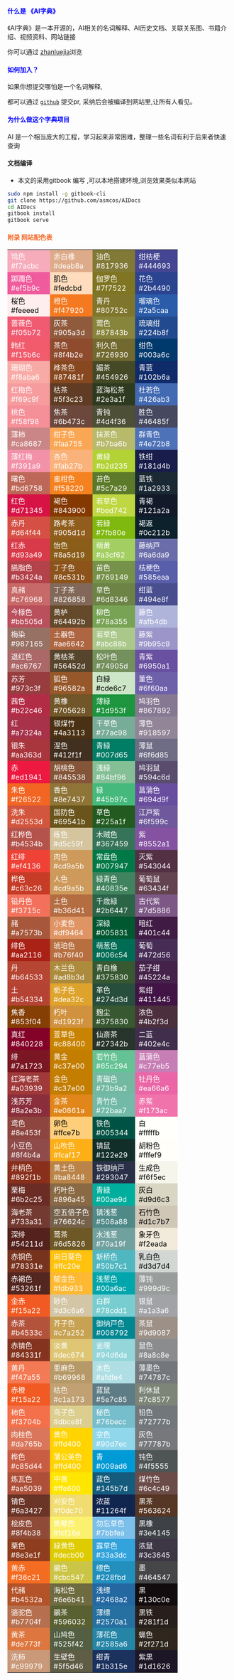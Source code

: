 #### <font color="blue">什么是 《AI字典》</font>
《AI字典》是一本开源的，AI相关的名词解释、AI历史文档、关联关系图、书籍介绍、视频资料、网站链接

你可以通过 [zhanluejia](http://www.zhanluejia.net.cn/ai/)浏览

#### <font color="blue"> 如何加入？</font>
如果你想提交哪怕是一个名词解释,

都可以通过 [`github`](https://github.com/asmcos/AIDocs) 提交pr, 采纳后会被编译到网站里,让所有人看见。

#### <font color="blue">为什么做这个字典项目 </font>
AI 是一个相当庞大的工程，学习起来非常困难，整理一些名词有利于后来者快速查询

#### 文档编译

* 本文的采用gitbook 编写 ,可以本地搭建环境,浏览效果类似本网站
```bash
sudo npm install -g gitbook-cli
git clone https://github.com/asmcos/AIDocs
cd AIDocs
gitbook install
gitbook serve
```





####  <font color="#f26522">附录 网站配色表</font>
<center>
<table class="tableborder" cellspacing="0" cellpadding="5" width="990px" border="0">
  <tbody>
  <tr>
    <td class="tdborder" width="25%" bgcolor="#f7acbc"><font color="#ffffff">鸨色<br>#f7acbc</font></td>
    <td class="tdborder" width="25%" bgcolor="#deab8a"><font color="#ffffff">赤白橡<br>#deab8a</font></td>
    <td class="tdborder" width="25%" bgcolor="#817936"><font color="#ffffff">油色<br>#817936</font></td>
    <td class="tdborder" width="25%" bgcolor="#444693"><font color="#ffffff">绀桔梗<br>#444693</font></td></tr>
  <tr>
    <td class="tdborder" bgcolor="#ef5b9c"><font color="#ffffff">踯躅色<br>#ef5b9c</font></td>
    <td class="tdborder" bgcolor="#fedcbd"><font color="#000000">肌色<br>#fedcbd</font></td>
    <td class="tdborder" bgcolor="#7f7522"><font color="#ffffff">伽罗色<br>#7f7522</font></td>
    <td class="tdborder" bgcolor="#2b4490"><font color="#ffffff">花色<br>#2b4490</font></td></tr>
  <tr>
    <td class="tdborder" bgcolor="#feeeed"><font color="#000000">桜色<br>#feeeed</font></td>
    <td class="tdborder" bgcolor="#f47920"><font color="#ffffff">橙色<br>#f47920</font></td>
    <td class="tdborder" bgcolor="#80752c"><font color="#ffffff">青丹<br>#80752c</font></td>
    <td class="tdborder" bgcolor="#2a5caa"><font color="#ffffff">瑠璃色<br>#2a5caa</font></td></tr>
  <tr>
    <td class="tdborder" bgcolor="#f05b72"><font color="#ffffff">蔷薇色<br>#f05b72</font></td>
    <td class="tdborder" bgcolor="#905a3d"><font color="#ffffff">灰茶<br>#905a3d</font></td>
    <td class="tdborder" bgcolor="#87843b"><font color="#ffffff">莺色<br>#87843b</font></td>
    <td class="tdborder" bgcolor="#224b8f"><font color="#ffffff">琉璃绀<br>#224b8f</font></td></tr>
  <tr>
    <td class="tdborder" bgcolor="#f15b6c"><font color="#ffffff">韩红<br>#f15b6c</font></td>
    <td class="tdborder" bgcolor="#8f4b2e"><font color="#ffffff">茶色<br>#8f4b2e</font></td>
    <td class="tdborder" bgcolor="#726930"><font color="#ffffff">利久色<br>#726930</font></td>
    <td class="tdborder" bgcolor="#003a6c"><font color="#ffffff">绀色<br>#003a6c</font></td></tr>
  <tr>
    <td class="tdborder" bgcolor="#f8aba6"><font color="#ffffff">珊瑚色<br>#f8aba6</font></td>
    <td class="tdborder" bgcolor="#87481f"><font color="#ffffff">桦茶色<br>#87481f</font></td>
    <td class="tdborder" bgcolor="#454926"><font color="#ffffff">媚茶<br>#454926</font></td>
    <td class="tdborder" bgcolor="#102b6a"><font color="#ffffff">青蓝<br>#102b6a</font></td></tr>
  <tr>
    <td class="tdborder" bgcolor="#f69c9f"><font color="#ffffff">红梅色<br>#f69c9f</font></td>
    <td class="tdborder" bgcolor="#5f3c23"><font color="#ffffff">枯茶<br>#5f3c23</font></td>
    <td class="tdborder" bgcolor="#2e3a1f"><font color="#ffffff">蓝海松茶<br>#2e3a1f</font></td>
    <td class="tdborder" bgcolor="#426ab3"><font color="#ffffff">杜若色<br>#426ab3</font></td></tr>
  <tr>
    <td class="tdborder" bgcolor="#f58f98"><font color="#ffffff">桃色<br>#f58f98</font></td>
    <td class="tdborder" bgcolor="#6b473c"><font color="#ffffff">焦茶<br>#6b473c</font></td>
    <td class="tdborder" bgcolor="#4d4f36"><font color="#ffffff">青钝<br>#4d4f36</font></td>
    <td class="tdborder" bgcolor="#46485f"><font color="#ffffff">胜色<br>#46485f</font></td></tr>
  <tr>
    <td class="tdborder" bgcolor="#ca8687"><font color="#ffffff">薄柿<br>#ca8687</font></td>
    <td class="tdborder" bgcolor="#faa755"><font color="#ffffff">柑子色<br>#faa755</font></td>
    <td class="tdborder" bgcolor="#b7ba6b"><font color="#ffffff">抹茶色<br>#b7ba6b</font></td>
    <td class="tdborder" bgcolor="#4e72b8"><font color="#ffffff">群青色<br>#4e72b8</font></td></tr>
  <tr>
    <td class="tdborder" bgcolor="#f391a9"><font color="#ffffff">薄红梅<br>#f391a9</font></td>
    <td class="tdborder" bgcolor="#fab27b"><font color="#ffffff">杏色<br>#fab27b</font></td>
    <td class="tdborder" bgcolor="#b2d235"><font color="#ffffff">黄緑<br>#b2d235</font></td>
    <td class="tdborder" bgcolor="#181d4b"><font color="#ffffff">铁绀<br>#181d4b</font></td></tr>
  <tr>
    <td class="tdborder" bgcolor="#bd6758"><font color="#ffffff">曙色<br>#bd6758</font></td>
    <td class="tdborder" bgcolor="#f58220"><font color="#ffffff">蜜柑色<br>#f58220</font></td>
    <td class="tdborder" bgcolor="#5c7a29"><font color="#ffffff">苔色<br>#5c7a29</font></td>
    <td class="tdborder" bgcolor="#1a2933"><font color="#ffffff">蓝铁<br>#1a2933</font></td></tr>
  <tr>
    <td class="tdborder" bgcolor="#d71345"><font color="#ffffff">红色<br>#d71345</font></td>
    <td class="tdborder" bgcolor="#843900"><font color="#ffffff">褐色<br>#843900</font></td>
    <td class="tdborder" bgcolor="#bed742"><font color="#ffffff">若草色<br>#bed742</font></td>
    <td class="tdborder" bgcolor="#121a2a"><font color="#ffffff">青褐<br>#121a2a</font></td></tr>
  <tr>
    <td class="tdborder" bgcolor="#d64f44"><font color="#ffffff">赤丹<br>#d64f44</font></td>
    <td class="tdborder" bgcolor="#905d1d"><font color="#ffffff">路考茶<br>#905d1d</font></td>
    <td class="tdborder" bgcolor="#7fb80e"><font color="#ffffff">若緑<br>#7fb80e</font></td>
    <td class="tdborder" bgcolor="#0c212b"><font color="#ffffff">褐返<br>#0c212b</font></td></tr>
  <tr>
    <td class="tdborder" bgcolor="#d93a49"><font color="#ffffff">红赤<br>#d93a49</font></td>
    <td class="tdborder" bgcolor="#8a5d19"><font color="#ffffff">饴色<br>#8a5d19</font></td>
    <td class="tdborder" bgcolor="#a3cf62"><font color="#ffffff">萌黄<br>#a3cf62</font></td>
    <td class="tdborder" bgcolor="#6a6da9"><font color="#ffffff">藤纳戸<br>#6a6da9</font></td></tr>
  <tr>
    <td class="tdborder" bgcolor="#b3424a"><font color="#ffffff">臙脂色<br>#b3424a</font></td>
    <td class="tdborder" bgcolor="#8c531b"><font color="#ffffff">丁子色<br>#8c531b</font></td>
    <td class="tdborder" bgcolor="#769149"><font color="#ffffff">苗色<br>#769149</font></td>
    <td class="tdborder" bgcolor="#585eaa"><font color="#ffffff">桔梗色<br>#585eaa</font></td></tr>
  <tr>
    <td class="tdborder" bgcolor="#c76968"><font color="#ffffff">真赭<br>#c76968</font></td>
    <td class="tdborder" bgcolor="#826858"><font color="#ffffff">丁子茶<br>#826858</font></td>
    <td class="tdborder" bgcolor="#6d8346"><font color="#ffffff">草色<br>#6d8346</font></td>
    <td class="tdborder" bgcolor="#494e8f"><font color="#ffffff">绀蓝<br>#494e8f</font></td></tr>
  <tr>
    <td class="tdborder" bgcolor="#bb505d"><font color="#ffffff">今様色<br>#bb505d</font></td>
    <td class="tdborder" bgcolor="#64492b"><font color="#ffffff">黄栌<br>#64492b</font></td>
    <td class="tdborder" bgcolor="#78a355"><font color="#ffffff">柳色<br>#78a355</font></td>
    <td class="tdborder" bgcolor="#afb4db"><font color="#ffffff">藤色<br>#afb4db</font></td></tr>
  <tr>
    <td class="tdborder" bgcolor="#987165"><font color="#ffffff">梅染<br>#987165</font></td>
    <td class="tdborder" bgcolor="#ae6642"><font color="#ffffff">土器色<br>#ae6642</font></td>
    <td class="tdborder" bgcolor="#abc88b"><font color="#ffffff">若草色<br>#abc88b</font></td>
    <td class="tdborder" bgcolor="#9b95c9"><font color="#ffffff">藤紫<br>#9b95c9</font></td></tr>
  <tr>
    <td class="tdborder" bgcolor="#ac6767"><font color="#ffffff">退红色<br>#ac6767</font></td>
    <td class="tdborder" bgcolor="#56452d"><font color="#ffffff">黄枯茶<br>#56452d</font></td>
    <td class="tdborder" bgcolor="#74905d"><font color="#ffffff">松叶色<br>#74905d</font></td>
    <td class="tdborder" bgcolor="#6950a1"><font color="#ffffff">青紫<br>#6950a1</font></td></tr>
  <tr>
    <td class="tdborder" bgcolor="#973c3f"><font color="#ffffff">苏芳<br>#973c3f</font></td>
    <td class="tdborder" bgcolor="#96582a"><font color="#ffffff">狐色<br>#96582a</font></td>
    <td class="tdborder" bgcolor="#cde6c7"><font color="#000000">白緑<br>#cde6c7</font></td>
    <td class="tdborder" bgcolor="#6f60aa"><font color="#ffffff">菫色<br>#6f60aa</font></td></tr>
  <tr>
    <td class="tdborder" bgcolor="#b22c46"><font color="#ffffff">茜色<br>#b22c46</font></td>
    <td class="tdborder" bgcolor="#705628"><font color="#ffffff">黄橡<br>#705628</font></td>
    <td class="tdborder" bgcolor="#1d953f"><font color="#ffffff">薄緑<br>#1d953f</font></td>
    <td class="tdborder" bgcolor="#867892"><font color="#ffffff">鸠羽色<br>#867892</font></td></tr>
  <tr>
    <td class="tdborder" bgcolor="#a7324a"><font color="#ffffff">红<br>#a7324a</font></td>
    <td class="tdborder" bgcolor="#4a3113"><font color="#ffffff">银煤竹<br>#4a3113</font></td>
    <td class="tdborder" bgcolor="#77ac98"><font color="#ffffff">千草色<br>#77ac98</font></td>
    <td class="tdborder" bgcolor="#918597"><font color="#ffffff">薄色<br>#918597</font></td></tr>
  <tr>
    <td class="tdborder" bgcolor="#aa363d"><font color="#ffffff">银朱<br>#aa363d</font></td>
    <td class="tdborder" bgcolor="#412f1f"><font color="#ffffff">涅色<br>#412f1f</font></td>
    <td class="tdborder" bgcolor="#007d65"><font color="#ffffff">青緑<br>#007d65</font></td>
    <td class="tdborder" bgcolor="#6f6d85"><font color="#ffffff">薄鼠<br>#6f6d85</font></td></tr>
  <tr>
    <td class="tdborder" bgcolor="#ed1941"><font color="#ffffff">赤<br>#ed1941</font></td>
    <td class="tdborder" bgcolor="#845538"><font color="#ffffff">胡桃色<br>#845538</font></td>
    <td class="tdborder" bgcolor="#84bf96"><font color="#ffffff">浅緑<br>#84bf96</font></td>
    <td class="tdborder" bgcolor="#594c6d"><font color="#ffffff">鸠羽鼠<br>#594c6d</font></td></tr>
  <tr>
    <td class="tdborder" bgcolor="#f26522"><font color="#ffffff">朱色<br>#f26522</font></td>
    <td class="tdborder" bgcolor="#8e7437"><font color="#ffffff">香色<br>#8e7437</font></td>
    <td class="tdborder" bgcolor="#45b97c"><font color="#ffffff">緑<br>#45b97c</font></td>
    <td class="tdborder" bgcolor="#694d9f"><font color="#ffffff">菖蒲色<br>#694d9f</font></td></tr>
  <tr>
    <td class="tdborder" bgcolor="#d2553d"><font color="#ffffff">洗朱<br>#d2553d</font></td>
    <td class="tdborder" bgcolor="#69541b"><font color="#ffffff">国防色<br>#69541b</font></td>
    <td class="tdborder" bgcolor="#225a1f"><font color="#ffffff">草色<br>#225a1f</font></td>
    <td class="tdborder" bgcolor="#6f599c"><font color="#ffffff">江戸紫<br>#6f599c</font></td></tr>
  <tr>
    <td class="tdborder" bgcolor="#b4534b"><font color="#ffffff">红桦色<br>#b4534b</font></td>
    <td class="tdborder" bgcolor="#d5c59f"><font color="#ffffff">练色<br>#d5c59f</font></td>
    <td class="tdborder" bgcolor="#367459"><font color="#ffffff">木贼色<br>#367459</font></td>
    <td class="tdborder" bgcolor="#8552a1"><font color="#ffffff">紫<br>#8552a1</font></td></tr>
  <tr>
    <td class="tdborder" bgcolor="#ef4136"><font color="#ffffff">红绯<br>#ef4136</font></td>
    <td class="tdborder" bgcolor="#cd9a5b"><font color="#ffffff">肉色<br>#cd9a5b</font></td>
    <td class="tdborder" bgcolor="#007947"><font color="#ffffff">常盘色<br>#007947</font></td>
    <td class="tdborder" bgcolor="#543044"><font color="#ffffff">灭紫<br>#543044</font></td></tr>
  <tr>
    <td class="tdborder" bgcolor="#c63c26"><font color="#ffffff">桦色<br>#c63c26</font></td>
    <td class="tdborder" bgcolor="#cd9a5b"><font color="#ffffff">人色<br>#cd9a5b</font></td>
    <td class="tdborder" bgcolor="#40835e"><font color="#ffffff">緑青色<br>#40835e</font></td>
    <td class="tdborder" bgcolor="#63434f"><font color="#ffffff">葡萄鼠<br>#63434f</font></td></tr>
  <tr>
    <td class="tdborder" bgcolor="#f3715c"><font color="#ffffff">铅丹色<br>#f3715c</font></td>
    <td class="tdborder" bgcolor="#b36d41"><font color="#ffffff">土色<br>#b36d41</font></td>
    <td class="tdborder" bgcolor="#2b6447"><font color="#ffffff">千歳緑<br>#2b6447</font></td>
    <td class="tdborder" bgcolor="#7d5886"><font color="#ffffff">古代紫<br>#7d5886</font></td></tr>
  <tr>
    <td class="tdborder" bgcolor="#a7573b"><font color="#ffffff">赭<br>#a7573b</font></td>
    <td class="tdborder" bgcolor="#df9464"><font color="#ffffff">小麦色<br>#df9464</font></td>
    <td class="tdborder" bgcolor="#005831"><font color="#ffffff">深緑<br>#005831</font></td>
    <td class="tdborder" bgcolor="#401c44"><font color="#ffffff">暗红<br>#401c44</font></td></tr>
  <tr>
    <td class="tdborder" bgcolor="#aa2116"><font color="#ffffff">绯色<br>#aa2116</font></td>
    <td class="tdborder" bgcolor="#b76f40"><font color="#ffffff">琥珀色<br>#b76f40</font></td>
    <td class="tdborder" bgcolor="#006c54"><font color="#ffffff">萌葱色<br>#006c54</font></td>
    <td class="tdborder" bgcolor="#472d56"><font color="#ffffff">葡萄<br>#472d56</font></td></tr>
  <tr>
    <td class="tdborder" bgcolor="#b64533"><font color="#ffffff">丹<br>#b64533</font></td>
    <td class="tdborder" bgcolor="#ad8b3d"><font color="#ffffff">木兰色<br>#ad8b3d</font></td>
    <td class="tdborder" bgcolor="#375830"><font color="#ffffff">青白橡<br>#375830</font></td>
    <td class="tdborder" bgcolor="#45224a"><font color="#ffffff">茄子绀<br>#45224a</font></td></tr>
  <tr>
    <td class="tdborder" bgcolor="#b54334"><font color="#ffffff">土<br>#b54334</font></td>
    <td class="tdborder" bgcolor="#dea32c"><font color="#ffffff">栀子色<br>#dea32c</font></td>
    <td class="tdborder" bgcolor="#274d3d"><font color="#ffffff">革色<br>#274d3d</font></td>
    <td class="tdborder" bgcolor="#411445"><font color="#ffffff">紫绀<br>#411445</font></td></tr>
  <tr>
    <td class="tdborder" bgcolor="#853f04"><font color="#ffffff">焦香<br>#853f04</font></td>
    <td class="tdborder" bgcolor="#d1923f"><font color="#ffffff">朽叶<br>#d1923f</font></td>
    <td class="tdborder" bgcolor="#375830"><font color="#ffffff">麹尘<br>#375830</font></td>
    <td class="tdborder" bgcolor="#4b2f3d"><font color="#ffffff">浓色<br>#4b2f3d</font></td></tr>
  <tr>
    <td class="tdborder" bgcolor="#840228"><font color="#ffffff">真红<br>#840228</font></td>
    <td class="tdborder" bgcolor="#c88400"><font color="#ffffff">萱草色<br>#c88400</font></td>
    <td class="tdborder" bgcolor="#27342b"><font color="#ffffff">仙斎茶<br>#27342b</font></td>
    <td class="tdborder" bgcolor="#402e4c"><font color="#ffffff">二蓝<br>#402e4c</font></td></tr>
  <tr>
    <td class="tdborder" bgcolor="#7a1723"><font color="#ffffff">绯<br>#7a1723</font></td>
    <td class="tdborder" bgcolor="#c37e00"><font color="#ffffff">黄金<br>#c37e00</font></td>
    <td class="tdborder" bgcolor="#65c294"><font color="#ffffff">若竹色<br>#65c294</font></td>
    <td class="tdborder" bgcolor="#c77eb5"><font color="#ffffff">菖蒲色<br>#c77eb5</font></td></tr>
  <tr>
    <td class="tdborder" bgcolor="#a03939"><font color="#ffffff">红海老茶<br>#a03939</font></td>
    <td class="tdborder" bgcolor="#c37e00"><font color="#ffffff">金色<br>#c37e00</font></td>
    <td class="tdborder" bgcolor="#73b9a2"><font color="#ffffff">青磁色<br>#73b9a2</font></td>
    <td class="tdborder" bgcolor="#ea66a6"><font color="#ffffff">牡丹色<br>#ea66a6</font></td></tr>
  <tr>
    <td class="tdborder" bgcolor="#8a2e3b"><font color="#ffffff">浅苏芳<br>#8a2e3b</font></td>
    <td class="tdborder" bgcolor="#e0861a"><font color="#ffffff">金茶<br>#e0861a</font></td>
    <td class="tdborder" bgcolor="#72baa7"><font color="#ffffff">青竹色<br>#72baa7</font></td>
    <td class="tdborder" bgcolor="#f173ac"><font color="#ffffff">赤紫<br>#f173ac</font></td></tr>
  <tr>
    <td class="tdborder" bgcolor="#8e453f"><font color="#ffffff">鸢色<br>#8e453f</font></td>
    <td class="tdborder" bgcolor="#ffce7b"><font color="#000000">卵色<br>#ffce7b</font></td>
    <td class="tdborder" bgcolor="#005344"><font color="#ffffff">铁色<br>#005344</font></td>
    <td class="tdborder" bgcolor="#fffffb"><font color="#000000">白<br>#fffffb</font></td></tr>
  <tr>
    <td class="tdborder" bgcolor="#8f4b4a"><font color="#ffffff">小豆色<br>#8f4b4a</font></td>
    <td class="tdborder" bgcolor="#fcaf17"><font color="#ffffff">山吹色<br>#fcaf17</font></td>
    <td class="tdborder" bgcolor="#122e29"><font color="#ffffff">锖鼠<br>#122e29</font></td>
    <td class="tdborder" bgcolor="#fffef9"><font color="#000000">胡粉色<br>#fffef9</font></td></tr>
  <tr>
    <td class="tdborder" bgcolor="#892f1b"><font color="#ffffff">弁柄色<br>#892f1b</font></td>
    <td class="tdborder" bgcolor="#ba8448"><font color="#ffffff">黄土色<br>#ba8448</font></td>
    <td class="tdborder" bgcolor="#293047"><font color="#ffffff">铁御纳戸<br>#293047</font></td>
    <td class="tdborder" bgcolor="#f6f5ec"><font color="#000000">生成色<br>#f6f5ec</font></td></tr>
  <tr>
    <td class="tdborder" bgcolor="#6b2c25"><font color="#ffffff">栗梅<br>#6b2c25</font></td>
    <td class="tdborder" bgcolor="#896a45"><font color="#ffffff">朽叶色<br>#896a45</font></td>
    <td class="tdborder" bgcolor="#00ae9d"><font color="#ffffff">青緑<br>#00ae9d</font></td>
    <td class="tdborder" bgcolor="#d9d6c3"><font color="#000000">灰白<br>#d9d6c3</font></td></tr>
  <tr>
    <td class="tdborder" bgcolor="#733a31"><font color="#ffffff">海老茶<br>#733a31</font></td>
    <td class="tdborder" bgcolor="#76624c"><font color="#ffffff">空五倍子色<br>#76624c</font></td>
    <td class="tdborder" bgcolor="#508a88"><font color="#ffffff">锖浅葱<br>#508a88</font></td>
    <td class="tdborder" bgcolor="#d1c7b7"><font color="#000000">石竹色<br>#d1c7b7</font></td></tr>
  <tr>
    <td class="tdborder" bgcolor="#54211d"><font color="#ffffff">深绯<br>#54211d</font></td>
    <td class="tdborder" bgcolor="#6d5826"><font color="#ffffff">莺茶<br>#6d5826</font></td>
    <td class="tdborder" bgcolor="#70a19f"><font color="#ffffff">水浅葱<br>#70a19f</font></td>
    <td class="tdborder" bgcolor="#f2eada"><font color="#000000">象牙色<br>#f2eada</font></td></tr>
  <tr>
    <td class="tdborder" bgcolor="#78331e"><font color="#ffffff">赤铜色<br>#78331e</font></td>
    <td class="tdborder" bgcolor="#ffc20e"><font color="#ffffff">向日葵色<br>#ffc20e</font></td>
    <td class="tdborder" bgcolor="#50b7c1"><font color="#ffffff">新桥色<br>#50b7c1</font></td>
    <td class="tdborder" bgcolor="#d3d7d4"><font color="#000000">乳白色<br>#d3d7d4</font></td></tr>
  <tr>
    <td class="tdborder" bgcolor="#53261f"><font color="#ffffff">赤褐色<br>#53261f</font></td>
    <td class="tdborder" bgcolor="#fdb933"><font color="#ffffff">郁金色<br>#fdb933</font></td>
    <td class="tdborder" bgcolor="#00a6ac"><font color="#ffffff">浅葱色<br>#00a6ac</font></td>
    <td class="tdborder" bgcolor="#999d9c"><font color="#ffffff">薄钝<br>#999d9c</font></td></tr>
  <tr>
    <td class="tdborder" bgcolor="#f15a22"><font color="#ffffff">金赤<br>#f15a22</font></td>
    <td class="tdborder" bgcolor="#d3c6a6"><font color="#ffffff">砂色<br>#d3c6a6</font></td>
    <td class="tdborder" bgcolor="#78cdd1"><font color="#ffffff">白群<br>#78cdd1</font></td>
    <td class="tdborder" bgcolor="#a1a3a6"><font color="#ffffff">银鼠<br>#a1a3a6</font></td></tr>
  <tr>
    <td class="tdborder" bgcolor="#b4533c"><font color="#ffffff">赤茶<br>#b4533c</font></td>
    <td class="tdborder" bgcolor="#c7a252"><font color="#ffffff">芥子色<br>#c7a252</font></td>
    <td class="tdborder" bgcolor="#008792"><font color="#ffffff">御纳戸色<br>#008792</font></td>
    <td class="tdborder" bgcolor="#9d9087"><font color="#ffffff">茶鼠<br>#9d9087</font></td></tr>
  <tr>
    <td class="tdborder" bgcolor="#84331f"><font color="#ffffff">赤锖色<br>#84331f</font></td>
    <td class="tdborder" bgcolor="#dec674"><font color="#ffffff">淡黄<br>#dec674</font></td>
    <td class="tdborder" bgcolor="#94d6da"><font color="#ffffff">瓮覗<br>#94d6da</font></td>
    <td class="tdborder" bgcolor="#8a8c8e"><font color="#ffffff">鼠色<br>#8a8c8e</font></td></tr>
  <tr>
    <td class="tdborder" bgcolor="#f47a55"><font color="#ffffff">黄丹<br>#f47a55</font></td>
    <td class="tdborder" bgcolor="#b69968"><font color="#ffffff">亜麻色<br>#b69968</font></td>
    <td class="tdborder" bgcolor="#afdfe4"><font color="#ffffff">水色<br>#afdfe4</font></td>
    <td class="tdborder" bgcolor="#74787c"><font color="#ffffff">薄墨色<br>#74787c</font></td></tr>
  <tr>
    <td class="tdborder" bgcolor="#f15a22"><font color="#ffffff">赤橙<br>#f15a22</font></td>
    <td class="tdborder" bgcolor="#c1a173"><font color="#ffffff">枯色<br>#c1a173</font></td>
    <td class="tdborder" bgcolor="#5e7c85"><font color="#ffffff">蓝鼠<br>#5e7c85</font></td>
    <td class="tdborder" bgcolor="#7c8577"><font color="#ffffff">利休鼠<br>#7c8577</font></td></tr>
  <tr>
    <td class="tdborder" bgcolor="#f3704b"><font color="#ffffff">柿色<br>#f3704b</font></td>
    <td class="tdborder" bgcolor="#dbce8f"><font color="#ffffff">鸟子色<br>#dbce8f</font></td>
    <td class="tdborder" bgcolor="#76becc"><font color="#ffffff">秘色<br>#76becc</font></td>
    <td class="tdborder" bgcolor="#72777b"><font color="#ffffff">铅色<br>#72777b</font></td></tr>
  <tr>
    <td class="tdborder" bgcolor="#da765b"><font color="#ffffff">肉桂色<br>#da765b</font></td>
    <td class="tdborder" bgcolor="#ffd400"><font color="#ffffff">黄色<br>#ffd400</font></td>
    <td class="tdborder" bgcolor="#90d7ec"><font color="#ffffff">空色<br>#90d7ec</font></td>
    <td class="tdborder" bgcolor="#77787b"><font color="#ffffff">灰色<br>#77787b</font></td></tr>
  <tr>
    <td class="tdborder" bgcolor="#c85d44"><font color="#ffffff">桦色<br>#c85d44</font></td>
    <td class="tdborder" bgcolor="#ffd400"><font color="#ffffff">蒲公英色<br>#ffd400</font></td>
    <td class="tdborder" bgcolor="#009ad6"><font color="#ffffff">青<br>#009ad6</font></td>
    <td class="tdborder" bgcolor="#4f5555"><font color="#ffffff">钝色<br>#4f5555</font></td></tr>
  <tr>
    <td class="tdborder" bgcolor="#ae5039"><font color="#ffffff">炼瓦色<br>#ae5039</font></td>
    <td class="tdborder" bgcolor="#ffe600"><font color="#ffffff">中黄<br>#ffe600</font></td>
    <td class="tdborder" bgcolor="#145b7d"><font color="#ffffff">蓝色<br>#145b7d</font></td>
    <td class="tdborder" bgcolor="#6c4c49"><font color="#ffffff">煤竹色<br>#6c4c49</font></td></tr>
  <tr>
    <td class="tdborder" bgcolor="#6a3427"><font color="#ffffff">锖色<br>#6a3427</font></td>
    <td class="tdborder" bgcolor="#f0dc70"><font color="#ffffff">刈安色<br>#f0dc70</font></td>
    <td class="tdborder" bgcolor="#11264f"><font color="#ffffff">浓蓝<br>#11264f</font></td>
    <td class="tdborder" bgcolor="#563624"><font color="#ffffff">黒茶<br>#563624</font></td></tr>
  <tr>
    <td class="tdborder" bgcolor="#8f4b38"><font color="#ffffff">桧皮色<br>#8f4b38</font></td>
    <td class="tdborder" bgcolor="#fcf16e"><font color="#ffffff">黄檗色<br>#fcf16e</font></td>
    <td class="tdborder" bgcolor="#7bbfea"><font color="#ffffff">勿忘草色<br>#7bbfea</font></td>
    <td class="tdborder" bgcolor="#3e4145"><font color="#ffffff">黒橡<br>#3e4145</font></td></tr>
  <tr>
    <td class="tdborder" bgcolor="#8e3e1f"><font color="#ffffff">栗色<br>#8e3e1f</font></td>
    <td class="tdborder" bgcolor="#decb00"><font color="#ffffff">緑黄色<br>#decb00</font></td>
    <td class="tdborder" bgcolor="#33a3dc"><font color="#ffffff">露草色<br>#33a3dc</font></td>
    <td class="tdborder" bgcolor="#3c3645"><font color="#ffffff">浓鼠<br>#3c3645</font></td></tr>
  <tr>
    <td class="tdborder" bgcolor="#f36c21"><font color="#ffffff">黄赤<br>#f36c21</font></td>
    <td class="tdborder" bgcolor="#cbc547"><font color="#ffffff">鶸色<br>#cbc547</font></td>
    <td class="tdborder" bgcolor="#228fbd"><font color="#ffffff">缥色<br>#228fbd</font></td>
    <td class="tdborder" bgcolor="#464547"><font color="#ffffff">墨<br>#464547</font></td></tr>
  <tr>
    <td class="tdborder" bgcolor="#b4532a"><font color="#ffffff">代赭<br>#b4532a</font></td>
    <td class="tdborder" bgcolor="#6e6b41"><font color="#ffffff">海松色<br>#6e6b41</font></td>
    <td class="tdborder" bgcolor="#2468a2"><font color="#ffffff">浅缥<br>#2468a2</font></td>
    <td class="tdborder" bgcolor="#130c0e"><font color="#ffffff">黒<br>#130c0e</font></td></tr>
  <tr>
    <td class="tdborder" bgcolor="#b7704f"><font color="#ffffff">骆驼色<br>#b7704f</font></td>
    <td class="tdborder" bgcolor="#596032"><font color="#ffffff">鶸茶<br>#596032</font></td>
    <td class="tdborder" bgcolor="#2570a1"><font color="#ffffff">薄缥<br>#2570a1</font></td>
    <td class="tdborder" bgcolor="#281f1d"><font color="#ffffff">黒铁<br>#281f1d</font></td></tr>
  <tr>
    <td class="tdborder" bgcolor="#de773f"><font color="#ffffff">黄茶<br>#de773f</font></td>
    <td class="tdborder" bgcolor="#525f42"><font color="#ffffff">山鸠色<br>#525f42</font></td>
    <td class="tdborder" bgcolor="#2585a6"><font color="#ffffff">薄花色<br>#2585a6</font></td>
    <td class="tdborder" bgcolor="#2f271d"><font color="#ffffff">蝋色<br>#2f271d</font></td></tr>
  <tr>
    <td class="tdborder" bgcolor="#c99979"><font color="#ffffff">洗柿<br>#c99979</font></td>
    <td class="tdborder" bgcolor="#5f5d46"><font color="#ffffff">生壁色<br>#5f5d46</font></td>
    <td class="tdborder" bgcolor="#1b315e"><font color="#ffffff">绀青<br>#1b315e</font></td>
    <td class="tdborder" bgcolor="#1d1626"><font color="#ffffff">紫黒<br>#1d1626</font></td></tr></tbody></table></center>
